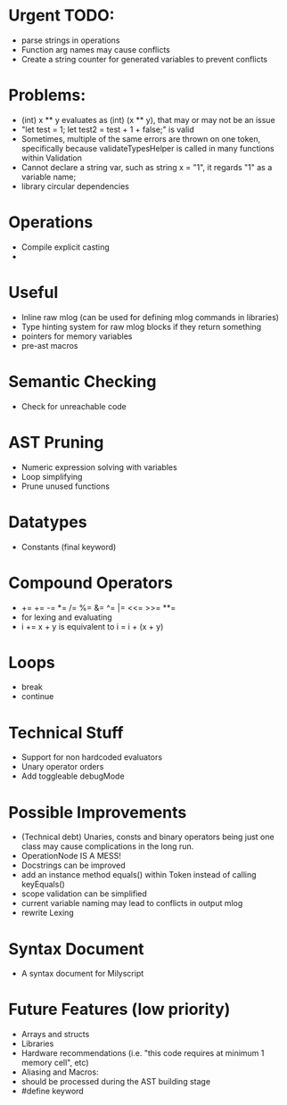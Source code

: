 # Urgent TODO:
 - parse strings in operations
 - Function arg names may cause conflicts
 - Create a string counter for generated variables to prevent conflicts

# Problems:
 - (int) x ** y evaluates as (int) (x ** y), that may or may not be an issue
 - "let test = 1; let test2 = test + 1 + false;" is valid
 - Sometimes, multiple of the same errors are thrown on one token, specifically because validateTypesHelper is called in many functions within Validation
 - Cannot declare a string var, such as string x = "1", it regards "1" as a variable name;
 - library circular dependencies


# Operations
 - Compile explicit casting
 - 
# Useful
 - Inline raw mlog (can be used for defining mlog commands in libraries)
 - Type hinting system for raw mlog blocks if they return something
 - pointers for memory variables
 - pre-ast macros

# Semantic Checking
 - Check for unreachable code

# AST Pruning
 - Numeric expression solving with variables
 - Loop simplifying
 - Prune unused functions

# Datatypes
 - Constants (final keyword)

# Compound Operators
 - += += -= *= /= %= &= ^= |= <<= >>= **=
 - for lexing and evaluating
 - i += x + y    is equivalent to   i = i + (x + y)

# Loops
 - break
 - continue
    
# Technical Stuff
 - Support for non hardcoded evaluators
 - Unary operator orders
 - Add toggleable debugMode

# Possible Improvements
 - (Technical debt) Unaries, consts and binary operators being just one class may cause complications in the long run. 
  - OperationNode IS A MESS!
 - Docstrings can be improved
 - add an instance method equals() within Token instead of calling keyEquals()
 - scope validation can be simplified
 - current variable naming may lead to conflicts in output mlog 
 - rewrite Lexing

# Syntax Document
 - A syntax document for Milyscript

# Future Features (low priority)
 - Arrays and structs
 - Libraries
 - Hardware recommendations (i.e. "this code requires at minimum 1 memory cell", etc)
 - Aliasing and Macros:
  - should be processed during the AST building stage
  - #define keyword